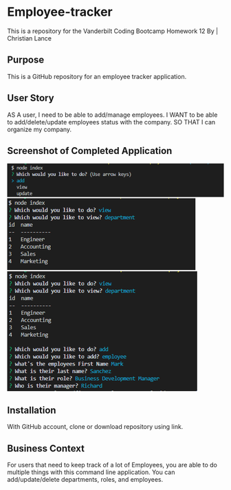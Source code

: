 # Employee-tracker
This is a repository for the Vanderbilt Coding Bootcamp Homework 12
By | Christian Lance


## Purpose
This is a GitHub repository for an employee tracker application. 


## User Story
AS A user, I need to be able to add/manage employees.
I WANT to be able to add/delete/update employees status with the company.
SO THAT I can organize my company.


## Screenshot of Completed Application

![Employee Tracker Demo](images/image1.png)
![Employee Tracker Demo](images/image2.png)
![Employee Tracker Demo](images/image3.png)



## Installation

With GitHub account, clone or download repository using link. 


## Business Context
For users that need to keep track of a lot of Employees, you are able to do multiple things with this
command line application. You can add/update/delete departments, roles, and employees.